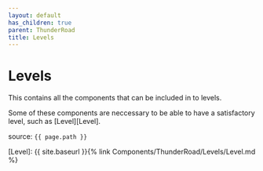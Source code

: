 ```yaml
---
layout: default
has_children: true
parent: ThunderRoad
title: Levels
---
```

# Levels

This contains all the components that can be included in to levels. 

Some of these components are neccessary to be able to have a satisfactory level, such as [Level][Level].

source: `{{ page.path }}`

[Level]: {{ site.baseurl }}{% link Components/ThunderRoad/Levels/Level.md %}
